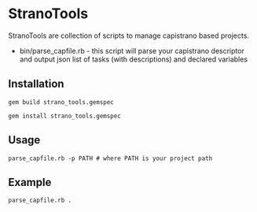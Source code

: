 StranoTools
======

StranoTools are collection of scripts to manage capistrano based projects.

* bin/parse_capfile.rb - this script will parse your capistrano descriptor and output json list of tasks (with descriptions) and declared variables

Installation
------------

`gem build strano_tools.gemspec`

`gem install strano_tools.gemspec`

Usage
------------

`parse_capfile.rb -p PATH # where PATH is your project path`

Example
------------
`parse_capfile.rb .`
